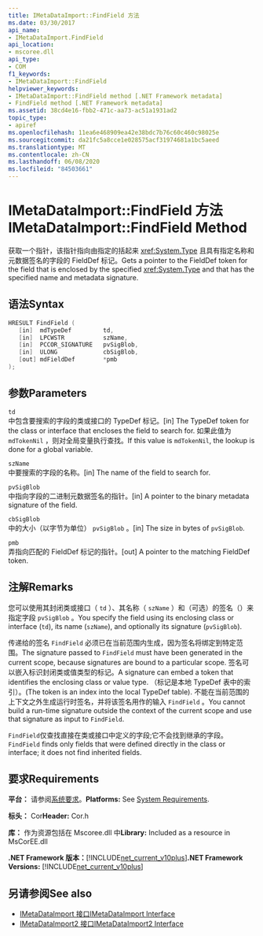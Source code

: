 ```yaml
---
title: IMetaDataImport::FindField 方法
ms.date: 03/30/2017
api_name:
- IMetaDataImport.FindField
api_location:
- mscoree.dll
api_type:
- COM
f1_keywords:
- IMetaDataImport::FindField
helpviewer_keywords:
- IMetaDataImport::FindField method [.NET Framework metadata]
- FindField method [.NET Framework metadata]
ms.assetid: 38cd4e16-fbb2-471c-aa73-ac51a1931ad2
topic_type:
- apiref
ms.openlocfilehash: 11ea6e468909ea42e38bdc7b76c60c460c98025e
ms.sourcegitcommit: da21fc5a8cce1e028575acf31974681a1bc5aeed
ms.translationtype: MT
ms.contentlocale: zh-CN
ms.lasthandoff: 06/08/2020
ms.locfileid: "84503661"
---
```

# <a name="imetadataimportfindfield-method"></a><span data-ttu-id="ae66a-102">IMetaDataImport::FindField 方法</span><span class="sxs-lookup"><span data-stu-id="ae66a-102">IMetaDataImport::FindField Method</span></span>
<span data-ttu-id="ae66a-103">获取一个指针，该指针指向由指定的括起来 <xref:System.Type> 且具有指定名称和元数据签名的字段的 FieldDef 标记。</span><span class="sxs-lookup"><span data-stu-id="ae66a-103">Gets a pointer to the FieldDef token for the field that is enclosed by the specified <xref:System.Type> and that has the specified name and metadata signature.</span></span>  
  
## <a name="syntax"></a><span data-ttu-id="ae66a-104">语法</span><span class="sxs-lookup"><span data-stu-id="ae66a-104">Syntax</span></span>  
  
```cpp  
HRESULT FindField (  
   [in]  mdTypeDef         td,  
   [in]  LPCWSTR           szName,  
   [in]  PCCOR_SIGNATURE   pvSigBlob,  
   [in]  ULONG             cbSigBlob,  
   [out] mdFieldDef        *pmb  
);  
```  
  
## <a name="parameters"></a><span data-ttu-id="ae66a-105">参数</span><span class="sxs-lookup"><span data-stu-id="ae66a-105">Parameters</span></span>  
 `td`  
 <span data-ttu-id="ae66a-106">中包含要搜索的字段的类或接口的 TypeDef 标记。</span><span class="sxs-lookup"><span data-stu-id="ae66a-106">[in] The TypeDef token for the class or interface that encloses the field to search for.</span></span> <span data-ttu-id="ae66a-107">如果此值为 `mdTokenNil` ，则对全局变量执行查找。</span><span class="sxs-lookup"><span data-stu-id="ae66a-107">If this value is `mdTokenNil`, the lookup is done for a global variable.</span></span>  
  
 `szName`  
 <span data-ttu-id="ae66a-108">中要搜索的字段的名称。</span><span class="sxs-lookup"><span data-stu-id="ae66a-108">[in] The name of the field to search for.</span></span>  
  
 `pvSigBlob`  
 <span data-ttu-id="ae66a-109">中指向字段的二进制元数据签名的指针。</span><span class="sxs-lookup"><span data-stu-id="ae66a-109">[in] A pointer to the binary metadata signature of the field.</span></span>  
  
 `cbSigBlob`  
 <span data-ttu-id="ae66a-110">中的大小（以字节为单位） `pvSigBlob` 。</span><span class="sxs-lookup"><span data-stu-id="ae66a-110">[in] The size in bytes of `pvSigBlob`.</span></span>  
  
 `pmb`  
 <span data-ttu-id="ae66a-111">弄指向匹配的 FieldDef 标记的指针。</span><span class="sxs-lookup"><span data-stu-id="ae66a-111">[out] A pointer to the matching FieldDef token.</span></span>  
  
## <a name="remarks"></a><span data-ttu-id="ae66a-112">注解</span><span class="sxs-lookup"><span data-stu-id="ae66a-112">Remarks</span></span>  
 <span data-ttu-id="ae66a-113">您可以使用其封闭类或接口（ `td` ）、其名称（ `szName` ）和（可选）的签名（）来指定字段 `pvSigBlob` 。</span><span class="sxs-lookup"><span data-stu-id="ae66a-113">You specify the field using its enclosing class or interface (`td`), its name (`szName`), and optionally its signature (`pvSigBlob`).</span></span>  
  
 <span data-ttu-id="ae66a-114">传递给的签名 `FindField` 必须已在当前范围内生成，因为签名将绑定到特定范围。</span><span class="sxs-lookup"><span data-stu-id="ae66a-114">The signature passed to `FindField` must have been generated in the current scope, because signatures are bound to a particular scope.</span></span> <span data-ttu-id="ae66a-115">签名可以嵌入标识封闭类或值类型的标记。</span><span class="sxs-lookup"><span data-stu-id="ae66a-115">A signature can embed a token that identifies the enclosing class or value type.</span></span> <span data-ttu-id="ae66a-116">（标记是本地 TypeDef 表中的索引）。</span><span class="sxs-lookup"><span data-stu-id="ae66a-116">(The token is an index into the local TypeDef table).</span></span> <span data-ttu-id="ae66a-117">不能在当前范围的上下文之外生成运行时签名，并将该签名用作的输入 `FindField` 。</span><span class="sxs-lookup"><span data-stu-id="ae66a-117">You cannot build a run-time signature outside the context of the current scope and use that signature as input to `FindField`.</span></span>  
  
 <span data-ttu-id="ae66a-118">`FindField`仅查找直接在类或接口中定义的字段;它不会找到继承的字段。</span><span class="sxs-lookup"><span data-stu-id="ae66a-118">`FindField` finds only fields that were defined directly in the class or interface; it does not find inherited fields.</span></span>  
  
## <a name="requirements"></a><span data-ttu-id="ae66a-119">要求</span><span class="sxs-lookup"><span data-stu-id="ae66a-119">Requirements</span></span>  
 <span data-ttu-id="ae66a-120">**平台：** 请参阅[系统要求](../../get-started/system-requirements.md)。</span><span class="sxs-lookup"><span data-stu-id="ae66a-120">**Platforms:** See [System Requirements](../../get-started/system-requirements.md).</span></span>  
  
 <span data-ttu-id="ae66a-121">**标头：** Cor</span><span class="sxs-lookup"><span data-stu-id="ae66a-121">**Header:** Cor.h</span></span>  
  
 <span data-ttu-id="ae66a-122">**库：** 作为资源包括在 Mscoree.dll 中</span><span class="sxs-lookup"><span data-stu-id="ae66a-122">**Library:** Included as a resource in MsCorEE.dll</span></span>  
  
 <span data-ttu-id="ae66a-123">**.NET Framework 版本：**[!INCLUDE[net_current_v10plus](../../../../includes/net-current-v10plus-md.md)]</span><span class="sxs-lookup"><span data-stu-id="ae66a-123">**.NET Framework Versions:** [!INCLUDE[net_current_v10plus](../../../../includes/net-current-v10plus-md.md)]</span></span>  
  
## <a name="see-also"></a><span data-ttu-id="ae66a-124">另请参阅</span><span class="sxs-lookup"><span data-stu-id="ae66a-124">See also</span></span>

- [<span data-ttu-id="ae66a-125">IMetaDataImport 接口</span><span class="sxs-lookup"><span data-stu-id="ae66a-125">IMetaDataImport Interface</span></span>](imetadataimport-interface.md)
- [<span data-ttu-id="ae66a-126">IMetaDataImport2 接口</span><span class="sxs-lookup"><span data-stu-id="ae66a-126">IMetaDataImport2 Interface</span></span>](imetadataimport2-interface.md)

